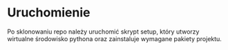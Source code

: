 # Uruchomienie
Po sklonowaniu repo należy uruchomić skrypt setup, który utworzy wirtualne środowisko pythona oraz zainstaluje wymagane 
pakiety projektu.